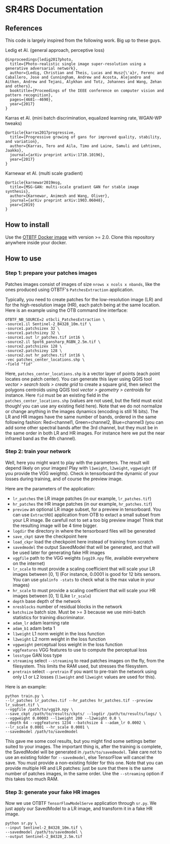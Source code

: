 # SR4RS Documentation

## References

This code is largely inspired from the following work. Big up to these guys.

Ledig et Al. (general approach, perceptive loss)
```
@inproceedings{ledig2017photo,
  title={Photo-realistic single image super-resolution using a generative adversarial network},
  author={Ledig, Christian and Theis, Lucas and Husz{\'a}r, Ferenc and Caballero, Jose and Cunningham, Andrew and Acosta, Alejandro and Aitken, Andrew and Tejani, Alykhan and Totz, Johannes and Wang, Zehan and others},
  booktitle={Proceedings of the IEEE conference on computer vision and pattern recognition},
  pages={4681--4690},
  year={2017}
}
```

Karras et Al. (mini batch discrimination, equalized learning rate, WGAN-WP tweaks)

```
@article{karras2017progressive,
  title={Progressive growing of gans for improved quality, stability, and variation},
  author={Karras, Tero and Aila, Timo and Laine, Samuli and Lehtinen, Jaakko},
  journal={arXiv preprint arXiv:1710.10196},
  year={2017}
}
```

Karnewar et Al. (multi scale gradient)
```
@article{karnewar2019msg,
  title={MSG-GAN: multi-scale gradient GAN for stable image synthesis},
  author={Karnewar, Animesh and Wang, Oliver},
  journal={arXiv preprint arXiv:1903.06048},
  year={2019}
}
```


## How to install

Use the [OTBTF Docker image](https://github.com/remicres/otbtf#how-to-install) with version >= 2.0.
Clone this repository anywhere inside your docker.

## How to use

### Step 1: prepare your patches images

Patches images consist of images of size `nrows x ncols x nbands`, like the ones produced using OTBTF's `PatchesExtraction` application.

Typically, you need to create patches for the low-resolution image (LR) and for the high-resolution image (HR), each patch being at the same location.
Here is an example using the OTB command line interface:

```
OTBTF_NB_SOURCE=2 otbcli_PatchesExtraction \
-source1.il Sentinel-2_B4328_10m.tif \
-source1.patchsizex 32 \
-source1.patchsizey 32 \
-source1.out lr_patches.tif int16 \
-source2.il Spot6_pansharp_RGBN_2.5m.tif \
-source2.patchsizex 128 \
-source2.patchsizey 128 \
-source2.out hr_patches.tif int16 \
-vec patches_center_locations.shp \
-field "fid"
```

Here, `patches_center_locations.shp` is a vector layer of points (each point locates one patch center). 
You can generate this layer using QGIS tool _vector > search tools > create grid_ to create a square grid, then select the polygons centroïds using QGIS tool _vector > geometry > centroids_ for instance.
Here `fid` must be an existing field in the `patches_center_locations.shp` (values are not used, but the field must exist though! you can use any existing field here).
Note that we do not normalize or change anything in the images dynamics (encoding is still 16 bits).
The LR and HR images have the same number of bands, ordered in the same following fashion: Red=channel1, Green=channel2, Blue=channel3 (you can add some other spectral bands after the 3rd channel, but they must be in the same order in both LR and HR images. For instance here we put the near infrared band as the 4th channel).

### Step 2: train your network

Well, here you might want to play with the parameters. The result will depend likely on your images!
Play with `l1weight`, `l2weight`, `vggweight` (if you provide the VGG weights).
Check in tensorboard the dynamic of your losses during training, and of course the preview image.

Here are the parameters of the application:
- `lr_patches` the LR image patches (in our example, `lr_patches.tif`)
- `hr_patches` the HR image patches (in our example, `hr_patches.tif`)
- `preview` an optional LR image subset, for a preview in tensorboard. You can use `ExtractROI` application from OTB to extact a small subset from your LR image. Be carefull not to set a too big preview image! Think that the resulting image will be 4 time bigger.
- `logdir` the directory in where the tensorboard files will be generated
- `save_ckpt` save the checkpoint here
- `load_ckpr` load the checkpoint here instead of training from scratch
- `savedmodel` the output SavedModel that will be generated, and that will be used later for generating fake HR images
- `vggfile` path to the VGG weights (`vgg19.npy` file, available everywhere on the internet)
- `lr_scale` to must provide a scaling coefficient that will scale your LR images between [0, 1] (For instance, 0.0001 is good for 12 bits sensors. You can use `gdalinfo -stats` to check what is the max value in your images)
- `hr_scale` to must provide a scaling coefficient that will scale your HR images between [0, 1] (Like `lr_scale`)
- `depth` base depth of the network
- `nresblocks` number of residual blocks in the network
- `batchsize` batch size. Must be >= 3 because we use mini-batch statistics for training discriminator.
- `adam_lr` adam learning rate
- `adam_b1` adam beta 1
- `l1weight` L1 norm weight in the loss function
- `l2weight` L2 norm weight in the loss function
- `vggweight` perceptual loss weight in the loss function
- `vggfeatures` VGG features to use to compute the perceptual loss
- `losstype` GAN loss type
- `streaming` select `--streaming` to read patches images on the fly, from the filesystem. This limits the RAM used, but stresses the filesystem.
- `pretrain` select `--pretrain` if you want to pre-train the network using only L1 or L2 losses (`l1weight` and `l2weight` values are used for this).

Here is an example:
```
python train.py \
--lr_patches lr_patches.tif --hr_patches hr_patches.tif --preview lr_subset.tif \
--vggfile /path/to/vgg19.npy \ 
--save_ckpt /path/to/results/ckpts/ --logdir /path/to/results/logs/ \
--vggweight 0.00003 --l1weight 200 --l2weight 0.0 \
--depth 64 --vggfeatures 1234 --batchsize 4 --adam_lr 0.0002 \
--lr_scale 0.0001 --hr_scale 0.0001 \
--savedmodel /path/to/savedmodel
```
This gave me some cool results, but you might find some settings better suited to your images.
The important thing is, after the training is complete, the SavedModel will be generated in `/path/to/savedmodel`.
Take care not to use an existing folder for `--savedmodel`, else TensorFlow will cancel the save. You must provide a non-existing folder for this one.
Note that you can provide multiple HR and LR patches: just be sure that there is the same number of patches images, in the same order. Une the `--streaming` option if this takes too much RAM.

### Step 3: generate your fake HR images

Now we use OTBTF `TensorFlowModelServe` application through `sr.py`.
We just apply our SavedModel to a LR image, and transform it in a fake HR image.
```
python sr.py \
--input Sentinel-2_B4328_10m.tif \
--savedmodel /path/to/savedmodel \
--output Sentinel-2_B4328_2.5m.tif
```
